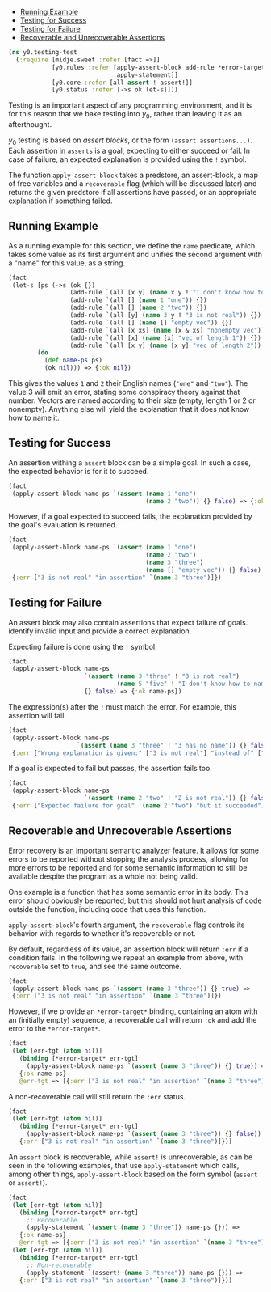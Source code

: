   * [Running Example](#running-example)
  * [Testing for Success](#testing-for-success)
  * [Testing for Failure](#testing-for-failure)
  * [Recoverable and Unrecoverable Assertions](#recoverable-and-unrecoverable-assertions)
```clojure
(ns y0.testing-test
  (:require [midje.sweet :refer [fact =>]]
            [y0.rules :refer [apply-assert-block add-rule *error-target*
                              apply-statement]]
            [y0.core :refer [all assert ! assert!]]
            [y0.status :refer [->s ok let-s]]))

```
Testing is an important aspect of any programming environment, and it is for
this reason that we bake testing into $y_0$, rather than leaving it as an
afterthought.

$y_0$ testing is based on _assert blocks_, or the form `(assert
assertions...)`. Each assertion in `asserts` is a goal, expecting to either
succeed or fail. In case of failure, an expected explanation is provided
using the `!` symbol.

The function `apply-assert-block` takes a predstore, an assert-block, a map
of free variables and a `recoverable` flag (which will be discussed later)
and returns the given predstore if all assertions have passed, or an
appropriate explanation if something failed.

## Running Example

As a running example for this section, we define the `name` predicate, which
takes some value as its first argument and unifies the second argument with a
"name" for this value, as a string.
```clojure
(fact
 (let-s [ps (->s (ok {})
                 (add-rule `(all [x y] (name x y ! "I don't know how to name" x)) {})
                 (add-rule `(all [] (name 1 "one")) {})
                 (add-rule `(all [] (name 2 "two")) {})
                 (add-rule `(all [y] (name 3 y ! "3 is not real")) {})
                 (add-rule `(all [] (name [] "empty vec")) {})
                 (add-rule `(all [x xs] (name [x & xs] "nonempty vec")) {})
                 (add-rule `(all [x] (name [x] "vec of length 1")) {})
                 (add-rule `(all [x y] (name [x y] "vec of length 2")) {}))]
        (do
          (def name-ps ps)
          (ok nil))) => {:ok nil})

```
This gives the values `1` and `2` their English names (`"one"` and `"two"`).
The value 3 will emit an error, stating some conspiracy theory against that
number. Vectors are named according to their size (empty, length 1 or 2 or
nonempty). Anything else will yield the explanation that it does not know how
to name it.

## Testing for Success

An assertion withing a `assert` block can be a simple goal. In such a case,
the expected behavior is for it to succeed.
```clojure
(fact
 (apply-assert-block name-ps `(assert (name 1 "one")
                                      (name 2 "two")) {} false) => {:ok name-ps})

```
However, if a goal expected to succeed fails, the explanation provided by the goal's
evaluation is returned.
```clojure
(fact
 (apply-assert-block name-ps `(assert (name 1 "one")
                                      (name 2 "two")
                                      (name 3 "three")
                                      (name [] "empty vec")) {} false) =>
 {:err ["3 is not real" "in assertion" `(name 3 "three")]})

```
## Testing for Failure

An assert block may also contain assertions that expect failure of goals.
identify invalid input and provide a correct explanation.

Expecting failure is done using the `!` symbol.
```clojure
(fact
 (apply-assert-block name-ps
                     `(assert (name 3 "three" ! "3 is not real")
                              (name 5 "five" ! "I don't know how to name" 5))
                     {} false) => {:ok name-ps})

```
The expression(s) after the `!` must match the error. For example, this
assertion will fail:
```clojure
(fact
 (apply-assert-block name-ps
                   `(assert (name 3 "three" ! "3 has no name")) {} false) =>
 {:err ["Wrong explanation is given:" ["3 is not real"] "instead of" ["3 has no name"]]})

```
If a goal is expected to fail but passes, the assertion fails too.
```clojure
(fact
 (apply-assert-block name-ps
                     `(assert (name 2 "two" ! "2 is not real")) {} false) =>
 {:err ["Expected failure for goal" `(name 2 "two") "but it succeeded"]})

```
## Recoverable and Unrecoverable Assertions

Error recovery is an important semantic analyzer feature. It allows for some
errors to be reported without stopping the analysis process, allowing for
more errors to be reported and for some semantic information to still be
available despite the program as a whole not being valid.

One example is a function that has some semantic error in its body. This
error should obviously be reported, but this should not hurt analysis of
code outside the function, including code that uses this function.

`apply-assert-block`'s fourth argument, the `recoverable` flag controls
its behavior with regards to whether it's recoverable or not.

By default, regardless of its value, an assertion block will return `:err` if
a condition fails. In the following we repeat an example from above, with
`recoverable` set to `true`, and see the same outcome.
```clojure
(fact
 (apply-assert-block name-ps `(assert (name 3 "three")) {} true) =>
 {:err ["3 is not real" "in assertion" `(name 3 "three")]})

```
However, if we provide an `*error-target*` binding, containing an atom with
an (initially empty) sequence, a recoverable call will return `:ok` and add
the error to the `*error-target*`.
```clojure
(fact
 (let [err-tgt (atom nil)]
   (binding [*error-target* err-tgt]
     (apply-assert-block name-ps `(assert (name 3 "three")) {} true)) =>
   {:ok name-ps}
   @err-tgt => [{:err ["3 is not real" "in assertion" `(name 3 "three")]}]))

```
A non-recoverable call will still return the `:err` status.
```clojure
(fact
 (let [err-tgt (atom nil)]
   (binding [*error-target* err-tgt]
     (apply-assert-block name-ps `(assert (name 3 "three")) {} false)) =>
   {:err ["3 is not real" "in assertion" `(name 3 "three")]}))

```
An `assert` block is recoverable, while `assert!` is unrecoverable, as can be
seen in the following examples, that use `apply-statement` which calls, among
other things, `apply-assert-block` based on the form symbol (`assert` or
`assert!`).
```clojure
(fact
 (let [err-tgt (atom nil)]
   (binding [*error-target* err-tgt]
     ;; Recoverable
     (apply-statement `(assert (name 3 "three")) name-ps {})) =>
   {:ok name-ps}
   @err-tgt => [{:err ["3 is not real" "in assertion" `(name 3 "three")]}])
 (let [err-tgt (atom nil)]
   (binding [*error-target* err-tgt]
     ;; Non-recoverable
     (apply-statement `(assert! (name 3 "three")) name-ps {})) =>
   {:err ["3 is not real" "in assertion" `(name 3 "three")]}))
```

